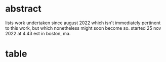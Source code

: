 # abstract
lists work undertaken since august 2022 which isn't immediately pertinent to this work, but which nonetheless might soon become so. started 25 nov 2022 at 4.43 est in boston, ma.

# table
